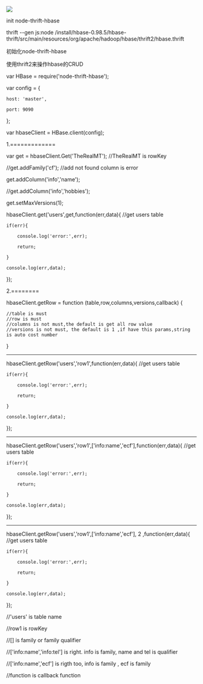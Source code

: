 
![](http://dailyjs.com/images/posts/nodehbase.png)

init node-thrift-hbase

thrift --gen js:node /install/hbase-0.98.5/hbase-thrift/src/main/resources/org/apache/hadoop/hbase/thrift2/hbase.thrift

初始化node-thrift-hbase

使用thrift2来操作hbase的CRUD


var HBase = require('node-thrift-hbase');

var config = {

    host: 'master',

    port: 9090

};

var hbaseClient = HBase.client(config);

1.=============

var get = hbaseClient.Get('TheRealMT');    //TheRealMT is rowKey

//get.addFamily('cf');  //add not found column is error

get.addColumn('info','name');

//get.addColumn('info','hobbies');

get.setMaxVersions(1);

hbaseClient.get('users',get,function(err,data){ //get users table

    if(err){

        console.log('error:',err);

        return;

    }

    console.log(err,data);

});

2.========

hbaseClient.getRow = function (table,row,columns,versions,callback) {

    //table is must
    //row is must
    //columns is not must,the default is get all row value
    //versions is not must, the default is 1 ,if have this params,string is auto cost number

}

------

hbaseClient.getRow('users','row1',function(err,data){ //get users table

    if(err){

        console.log('error:',err);

        return;

    }

    console.log(err,data);

});

----

hbaseClient.getRow('users','row1',['info:name','ecf'],function(err,data){ //get users table

    if(err){

        console.log('error:',err);

        return;

    }

    console.log(err,data);

});

----

hbaseClient.getRow('users','row1',['info:name','ecf'], 2 ,function(err,data){ //get users table

    if(err){

        console.log('error:',err);

        return;

    }

    console.log(err,data);

});


//'users' is table name

//row1 is rowKey

//[] is family or family qualifier

//['info:name','info:tel'] is right. info is family, name and tel is qualifier

//['info:name','ecf'] is rigth too, info is family , ecf is family

//function is callback function